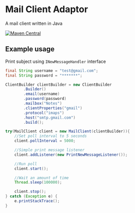 # Mail Client Adaptor
A mail client written in Java

[![Maven Central](https://maven-badges.herokuapp.com/maven-central/com.github.jwcnewton/mail-client-adaptor/badge.svg)](https://maven-badges.herokuapp.com/maven-central/com.github.jwcnewton/mail-client-adaptor)


## Example usage

Print subject using `INewMessageHandler` interface

```java
final String username = "test@gmail.com";
final String password = "*******";

ClientBuilder clientBuilder = new ClientBuilder
        .Builder()
        .email(username)
        .password(password)
        .mailbox("Notes")
        .clientProperties("gmail")
        .protocol("imaps")
        .host("smtp.gmail.com")
        .build();

try(MailClient client = new MailClient(clientBuilder)){
    //Set poll interval to 5 seconds
    client.pollInterval = 5000;

    //Simple print message listener
    client.addListener(new PrintNewMessageListener());

    //Run poll
    client.start();

    //Wait an amount of time
    Thread.sleep(100000);

    client.stop();
} catch (Exception e) {
    e.printStackTrace();
}

```

